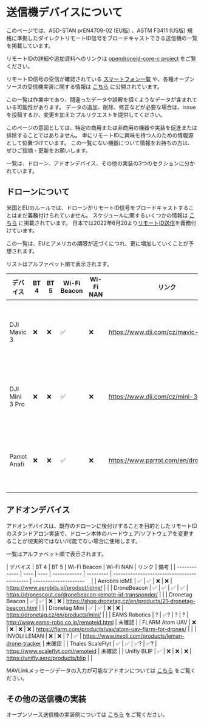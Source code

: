 # 送信機デバイスについて

このページでは、ASD-STAN prEN4709-02 (EU版) 、ASTM F3411 (US版) 規格に準拠したダイレクトリモートID信号をブロードキャストできる送信機の一覧を掲載しています。

リモートIDの詳細や追加資料へのリンクは [opendroneid-core-c project](https://github.com/opendroneid/opendroneid-core-c#opendroneid-core-c) をご覧ください。

リモートID信号の受信が確認されている [スマートフォン一覧](supported-smartphones_jp.md) や、各種オープンソースの受信機実装に関する情報は [こちら](https://github.com/opendroneid/opendroneid-core-c#receiver-examples) に公開されています。

この一覧は作業中であり、間違ったデータや誤解を招くようなデータが含まれている可能性があります。
データの追加、削除、修正などが必要な場合は、issueを投稿するか、変更を加えたプルリクエストを提供してください。

このページの意図としては、特定の商用または非商用の機器や実装を促進または排除することではありません。
単にリモートIDに興味を持つ人のための情報源として位置づけています。
この一覧にない機器について情報をお持ちの方は、ぜひご指摘・更新をお願いします。

一覧は、ドローン、アドオンデバイス、その他の実装の3つのセクションに分かれています。


## ドローンについて

米国とEUのルールでは、ドローンがリモートID信号をブロードキャストすることはまだ義務付けられていません。
スケジュールに関するいくつかの情報は [こちら](https://github.com/opendroneid/opendroneid-core-c#timelines) に掲載されています。
日本では2022年6月20より[リモートID送信](https://www.mlit.go.jp/koku/drone/)を義務付けています。

この一覧は、EUとアメリカの期限が近づくにつれ、更に増加していくことが予想されます。

リストはアルファベット順で表示されます。

| デバイス      | BT 4 | BT 5 | Wi-Fi Beacon | Wi-Fi NAN | リンク                                 | 備考                         |
| ------------- | ---- | ---- | ------------ | --------- | -------------------------------------- | ---------------------------- |
| DJI Mavic 3   | ❌   | ❌   | ✅           | ❌        | https://www.dji.com/cz/mavic-3         | スマートフォン通信距離 < 500m |
| DJI Mini 3 Pro | ❌  | ❌   | ✅           | ❌        | https://www.dji.com/cz/mini-3-pro      | スマートフォン通信距離 < 500m |
| Parrot Anafi  | ❌   | ❌   | ✅           | ❌        | https://www.parrot.com/en/drones/anafi | FWバージョン >= 1.8.0 が必要 |


## アドオンデバイス

アドオンデバイスは、既存のドローンに後付けすることを目的としたリモートIDのスタンドアロン実装で、ドローン本体のハードウェア/ソフトウェアを変更することが現実的ではない/可能でない場合に使用します。

一覧はアルファベット順で表示されます。

| デバイス      | BT 4 | BT 5 | Wi-Fi Beacon | Wi-Fi NAN | リンク                                      | 備考                    |
| ------------- | ---- | ---- | ------------ | --------- | ------------------------------------------- | ---------------------　 |
| Aerobits idME | ✅   | ✅   | ❌           | ❌        | https://www.aerobits.pl/product/idme/               |              |
| DroneBeacon   | ✅   | ✅   | ✅           | ✅        | https://dronescout.co/dronebeacon-remote-id-transponder/ |              |
| Dronetag Beacon | ✅ | ✅   | ❌           | ❌        | https://shop.dronetag.cz/en/products/21-dronetag-beacon.html |              |
| Dronetag Mini | ✅   | ✅   | ❌           | ❌        | https://dronetag.cz/en/products/mini/               |              |
| EAMS Robotics | ?    | ✅?  | ?            | ?         | http://www.eams-robo.co.jp/remoteid.html            | 未確認 |
| FLARM Atom UAV | ❌  | ❌   | ❌           | ❌        | https://flarm.com/products/uav/atom-uav-flarm-for-drones/ |              |
| INVOLI LEMAN  | ❌   | ❌   | ?            | ✅        | https://www.involi.com/products/leman-drone-tracker | 未確認 |
| Thales ScaleFlyt | ✅ | ✅  | ✅?          | ✅?       | https://www.scaleflyt.com/remoteid                   | 未確認 |
| Unifly BLIP   | ✅   | ❌   | ❌           | ❌        | https://unifly.aero/products/blip                  |              |

MAVLinkメッセージデータの入力が可能なアドオンについては [こちら](https://github.com/ArduPilot/ardupilot_wiki/blob/master/common/source/docs/common-remoteid.rst) をご覧ください。

## その他の送信機の実装

オープンソース送信機の実装例については [こちら](https://github.com/opendroneid/opendroneid-core-c#transmitter-examples) をご覧ください。
